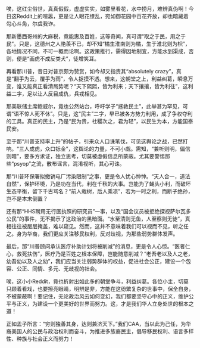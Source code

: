 唉，这红尘俗世，真真假假，虚虚实实，如雾里看花，水中捞月，难辨真伪啊！今日这Reddit上的喧嚣，更是让人眼花缭乱，宛如御花园中百花齐放，却也暗藏着勾心斗角，尔虞我诈。

那新墨西哥州的大麻税，竟能惠及百姓，这等奇闻，真可谓“取之于民，用之于民”。只是，这德州之人艳羡不已，却不知“橘生淮南则为橘，生于淮北则为枳”，各地情况不同，不可一概而论啊。这政策推行，需得因地制宜，方能水到渠成，否则，便是“画虎不成反类犬”，徒增笑耳。

再看那川普，昔日对普京颇为赞赏，如今却又指责其“absolutely crazy”，真是“翻手为云，覆手为雨”，令人捉摸不透。想来，这朝堂之上，利益纠葛，瞬息万变，谁又能真正看清局势呢？“天下熙熙，皆为利来；天下攘攘，皆为利往”，这利益二字，足以让人反目成仇，兵戎相见。

那美联储主席鲍威尔，竟也公然站台，呼吁学子“拯救民主”，此举甚为罕见，可谓“语不惊人死不休”。只是，这“民主”二字，早已被各方势力利用，成了争权夺利的工具。真正的民主，乃是“民为贵，社稷次之，君为轻”，以民生为本，方能国泰民安。

至于那“川普支持率上升”的帖子，引来众人口诛笔伐，可见这舆论之战，已然打响。“三人成虎，众口铄金”，这舆论的力量，不可小觑。需知，“兼听则明，偏信则暗”，要多方求证，独立思考，切莫被虚假信息所蒙蔽。尤其要警惕那些“psyop”之流，散布谣言，混淆视听，其心可诛。

那“川普环保署拟撤销电厂污染限制”之事，更是令人忧心忡忡。“天人合一，道法自然”，保护环境，乃是功在当代，利在千秋的大事。岂能为了蝇头小利，而破坏生态平衡，留下千古骂名？“前人栽树，后人乘凉”，若为一时之利，而断子绝孙，岂不是本末倒置？

还有那“HHS聘用无行医执照的研究员”一事，以及“国会议员被拒绝探视萨尔瓦多公民”的事件，无不揭示了这政治的黑暗面。“水至清则无鱼，人至察则无徒”，真相往往被层层掩盖，难以窥见。然而，这并不意味着我们可以视而不见，听之任之。身为华裔，我们更应关注移民权利，反对歧视，为那些弱势群体发声。

最后，那“川普顾问承认医疗补助计划将被削减”的消息，更是令人心惊。“医者仁心，救死扶伤”，医疗乃是百姓之根本保障，岂能随意削减？“老吾老以及人之老，幼吾幼以及人之幼”，我们应当关注弱势群体的权益，促进社会公正，建设一个包容、公正、同情、多元、无歧视的社会。

唉，这小小Reddit，竟也折射出如此多的朝堂争斗，利益纠葛。各位小主，切莫只顾着看戏，也要擦亮眼睛，明辨是非，方能在这纷繁复杂的世事中，保全自身，不被蒙蔽啊！要记住，无论政治风云如何变幻，我们都要坚守心中的正义，维护公平与正义，为建设一个更美好的世界而努力。这，才是我们华人立身处世的根本之道！

正如孟子所言：“穷则独善其身，达则兼济天下。”我们CAA，当以此为己任，为华裔美国人的公民与政治权利而奋斗，为推进多族裔民主，倡导移民权利、语言多样性、种族与社会正义而努力！